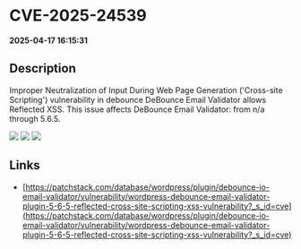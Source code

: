 # CVE-2025-24539

**2025-04-17 16:15:31**

## Description
Improper Neutralization of Input During Web Page Generation ('Cross-site Scripting') vulnerability in debounce DeBounce Email Validator allows Reflected XSS. This issue affects DeBounce Email Validator: from n/a through 5.6.5.

![](https://img.shields.io/static/v1?label=Score&message=7.1&color=red)
![](https://img.shields.io/static/v1?label=Severity&message=HIGH&color=red)
![](https://img.shields.io/static/v1?label=CWE&message=XSS&color=green)

## Links
- [https://patchstack.com/database/wordpress/plugin/debounce-io-email-validator/vulnerability/wordpress-debounce-email-validator-plugin-5-6-5-reflected-cross-site-scripting-xss-vulnerability?_s_id=cve](https://patchstack.com/database/wordpress/plugin/debounce-io-email-validator/vulnerability/wordpress-debounce-email-validator-plugin-5-6-5-reflected-cross-site-scripting-xss-vulnerability?_s_id=cve)
